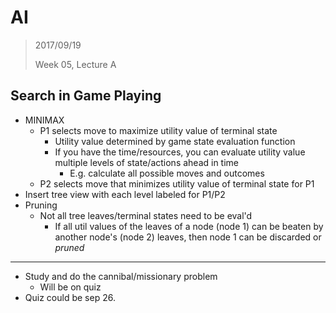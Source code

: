 # AI

> 2017/09/19
>
> Week 05, Lecture A

## Search in Game Playing

- MINIMAX
    - P1 selects move to maximize utility value of terminal state
        - Utility value determined by game state evaluation function 
        - If you have the time/resources, you can evaluate utility value multiple levels of state/actions ahead in time 
            - E.g. calculate all possible moves and outcomes
    - P2 selects move that minimizes utility value of terminal state for P1
- Insert tree view with each level labeled for P1/P2
- Pruning
    - Not all tree leaves/terminal states need to be eval'd
        - If all util values of the leaves of a node (node 1) can be beaten by another node's (node 2) leaves, then node 1 can be discarded or *pruned*

---

- Study and do the cannibal/missionary problem
    - Will be on quiz
- Quiz could be sep 26.
